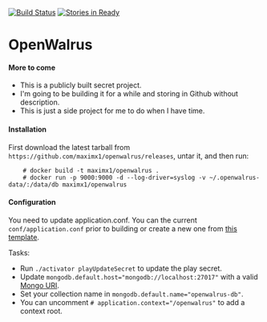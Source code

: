 [![Build Status](https://travis-ci.org/maximx1/openwalrus.svg?branch=develop)](https://travis-ci.org/maximx1/openwalrus)
[![Stories in Ready](https://badge.waffle.io/maximx1/openwalrus.svg?label=ready&title=Ready)](http://waffle.io/maximx1/openwalrus)

OpenWalrus
==========

#### More to come
* This is a publicly built secret project.
* I'm going to be building it for a while and storing in Github without description.
* This is just a side project for me to do when I have time.

#### Installation
First download the latest tarball from `https://github.com/maximx1/openwalrus/releases`, untar it, and then run:
```
    # docker build -t maximx1/openwalrus .
    # docker run -p 9000:9000 -d --log-driver=syslog -v ~/.openwalrus-data/:/data/db maximx1/openwalrus
```

#### Configuration
You need to update application.conf. You can the current `conf/application.conf` prior to building or create a new one from [this template](https://github.com/maximx1/openwalrus/blob/master/conf/application.conf). 

Tasks:
* Run `./activator playUpdateSecret` to update the play secret.
* Update `mongodb.default.host="mongodb://localhost:27017"` with a valid [Mongo URI](https://docs.mongodb.org/manual/reference/connection-string/).
* Set your collection name in `mongodb.default.name="openwalrus-db"`.
* You can uncomment `# application.context="/openwalrus"` to add a context root.
